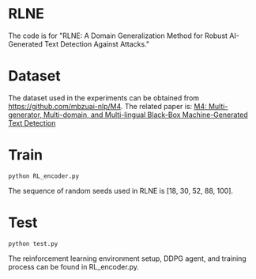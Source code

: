 # RLNE

The code is for "RLNE: A Domain Generalization Method for Robust AI-Generated Text Detection Against Attacks."

# Dataset
The dataset used in the experiments can be obtained from https://github.com/mbzuai-nlp/M4.
The related paper is: [M4: Multi-generator, Multi-domain, and Multi-lingual Black-Box Machine-Generated Text Detection](https://aclanthology.org/2024.eacl-long.83)

# Train
`python RL_encoder.py`

The sequence of random seeds used in RLNE is [18, 30, 52, 88, 100].

# Test
`python test.py`

The reinforcement learning environment setup, DDPG agent, and training process can be found in RL_encoder.py.
